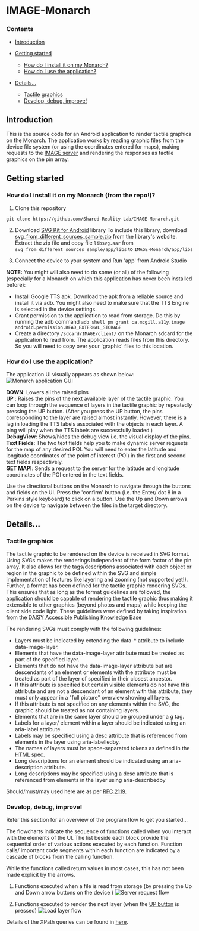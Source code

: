 # IMAGE-Monarch
### Contents
- [Introduction](#introduction)

- [Getting started](#getting-started)
  - [How do I install it on my Monarch?](how-do-i-install-it-on-my-monarch-from-the-repo)
  - [How do I use the application?](how-do-i-use-the-application)

- [Details...](#details)
  - [Tactile graphics](#tactile-graphics)
  - [Develop, debug, improve!](#develop-debug-improve)


## Introduction
This is the source code for an Android application to render tactile graphics on the Monarch. The application works by reading graphic files from the device file system (or using the coordinates entered for maps), making requests to the [IMAGE server](https://github.com/Shared-Reality-Lab/IMAGE-server) and rendering the responses as tactile graphics on the pin array.

## Getting started
### How do I install it on my Monarch (from the repo!)?
1. Clone this repository
```
git clone https://github.com/Shared-Reality-Lab/IMAGE-Monarch.git
```
2. Download [SVG Kit for Android](https://scand.com/products/svgkit-android/) library
To include this library, download [svg_from_different_sources_sample.zip](https://scand.com/download/products/SVGkitAndroid/svg_from_different_sources_sample.zip) from the library's website.
Extract the zip file and copy file `libsvg.aar` from `svg_from_different_sources_sample/app/libs` to `IMAGE-Monarch/app/libs`

3. Connect the device to your system and Run 'app' from Android Studio

**NOTE:**
You might will also need to do some (or all) of the following (especially for a Monarch on which this application has never been installed before):
- Install Google TTS apk. Download the apk from a reliable source and install it via adb. You might also need to make sure that the TTS Engine is selected in the device settings.
- Grant permission to the application to read from storage. Do this by running the adb command `adb shell pm grant ca.mcgill.a11y.image android.permission.READ_EXTERNAL_STORAGE`
- Create a directory `/sdcard/IMAGE/client/` on the Monarch sdcard for the application to read from. The application reads files from this directory. So you will need to copy over your 'graphic' files to this location.

### How do I use the application?
The application UI visually appears as shown below:
![Monarch application GUI](https://github.com/Shared-Reality-Lab/IMAGE-Monarch/assets/53469681/c3b4327e-e1f8-404a-9470-79b48ff87476)

**DOWN**: Lowers all the raised pins \
<a name="UpButton"> **UP** </a>: Raises the pins of the next available layer of the tactile graphic. You can loop through the sequence of layers in the tactile graphic by repeatedly pressing the UP button. (After you press the UP button, the pins corresponding to the layer are raised almost instantly. However, there is a lag in loading the TTS labels associated with the objects in each layer. A ping will play when the TTS labels are successfully loaded.) \
**DebugView**: Shows/hides the debug view i.e. the visual display of the pins. \
**Text Fields**: The two text fields help you to make dynamic server requests for the map of any desired POI. You will need to enter the latitude and longitude coordinates of the point of interest (POI) in the first and second text fields respectively. \
**GET MAP!**: Sends a request to the server for the latitude and longitude coordinates of the POI entered in the text fields. 

Use the directional buttons on the Monarch to navigate through the buttons and fields on the UI. Press the 'confirm' button (i.e. the Enter/ dot 8 in a Perkins style keyboard) to click on a button.
Use the Up and Down arrows on the device to navigate between the files in the target directory.

## Details...
### Tactile graphics
The tactile graphic to be rendered on the device is received in SVG format. Using SVGs makes the renderings independent of the form factor of the pin array. It also allows for the tags/descriptions associated with each object or region in the graphic to be defined within the SVG and simple implementation of features like layering and zooming (not supported yet!).
Further, a format has been defined for the tactile graphic rendering SVGs. This ensures that as long as the format guidelines are followed, the application should be capable of rendering the tactile graphic thus making it extensible to other graphics (beyond photos and maps) while keeping the client side code light. These guidelines were defined by taking inspiration from the [DAISY Accessible Publishing Knowledge Base](http://kb.daisy.org/publishing/docs/html/svg.html)

The rendering SVGs must comply with the following guidelines:
- Layers must be indicated by extending the data-* attribute to include data-image-layer.
- Elements that have the data-image-layer attribute must be treated as part of the specified layer.
- Elements that do not have the data-image-layer attribute but are descendants of an element or elements with the attribute must be treated as part of the layer of specified in their closest ancestor.
- If this attribute is specified but certain visible elements do not have this attribute and are not a descendant of an element with this attribute, they must only appear in a "full picture" overview showing all layers.
- If this attribute is not specified on any elements within the SVG, the graphic should be treated as not containing layers.
- Elements that are in the same layer should be grouped under a g tag.
- Labels for a layer/ element within a layer should be indicated using an aria-label attribute.
- Labels may be specified using a desc attribute that is referenced from elements in the layer using aria-labelledby.
- The names of layers must be space-separated tokens as defined in the [HTML spec](https://html.spec.whatwg.org/multipage/common-microsyntaxes.html#set-of-space-separated-tokens).
- Long descriptions for an element should be indicated using an aria-description attribute.
- Long descriptions may be specified using a desc attribute that is referenced from elements in the layer using aria-describedby

Should/must/may used here are as per [RFC 2119](https://www.rfc-editor.org/rfc/rfc2119).

### Develop, debug, improve!
Refer this section for an overview of the program flow to get you started... 

The flowcharts indicate the sequence of functions called when you interact with the elements of the UI. The list beside each block provide the sequential order of various actions executed by each function. Function calls/ important code segments within each function are indicated by a cascade of blocks from the calling function. 

While the functions called return values in most cases, this has not been made explicit by the arrows.  

1. Functions executed when a file is read from storage (by pressing the Up and Down arrow buttons on the device )
![Server request flow](https://github.com/Shared-Reality-Lab/IMAGE-Monarch/assets/53469681/e1b88a4c-22af-4e60-b1d6-1108a334a11e)

2. Functions executed to render the next layer (when the [UP button](#UpButton) is pressed)
![Load layer flow](https://github.com/Shared-Reality-Lab/IMAGE-Monarch/assets/53469681/0456d44b-c86d-4e40-82d0-c9c020b82ff3)

Details of the XPath queries can be found in [here](XPathQueries.md).
